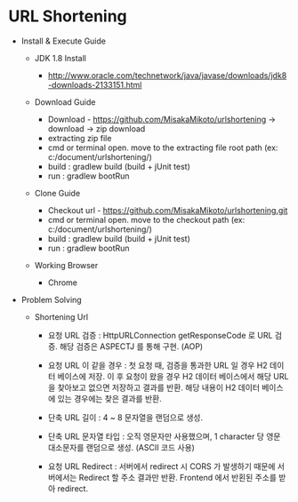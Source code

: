 # URL Shortening

- Install & Execute Guide

  - JDK 1.8 Install
    - http://www.oracle.com/technetwork/java/javase/downloads/jdk8-downloads-2133151.html
    
  - Download Guide
    - Download - https://github.com/MisakaMikoto/urlshortening -> download -> zip download
    - extracting zip file
    - cmd or terminal open. move to the extracting file root path (ex: c:/document/urlshortening/)    
    - build : gradlew build (build + jUnit test)    
    - run : gradlew bootRun

  - Clone Guide
    - Checkout url - https://github.com/MisakaMikoto/urlshortening.git
    - cmd or terminal open. move to the checkout path (ex: c:/document/urlshortening/)
    - build : gradlew build (build + jUnit test)    
    - run : gradlew bootRun
    
  - Working Browser
    - Chrome

- Problem Solving

  - Shortening Url
    - 요청 URL 검증 : HttpURLConnection getResponseCode 로 URL 검증. 해당 검증은 ASPECTJ 를 통해 구현. (AOP)
    - 요청 URL 이 같을 경우 : 첫 요청 때, 검증을 통과한 URL 일 경우 H2 데이터 베이스에 저장.
                             이 후 요청이 왔을 경우 H2 데이터 베이스에서 해당 URL 을 찾아보고 없으면 저장하고 결과를 반환.
                             해당 내용이 H2 데이터 베이스에 있는 경우에는 찾은 결과를 반환.
                            
    - 단축 URL 길이 : 4 ~ 8 문자열을 랜덤으로 생성.
    - 단축 URL 문자열 타입 : 오직 영문자만 사용했으며, 1 character 당 영문 대소문자를 랜덤으로 생성. (ASCII 코드 사용)
    
    - 요청 URL Redirect : 서버에서 redirect 시 CORS 가 발생하기 때문에 서버에서는 Redirect 할 주소 결과만 반환.
                          Frontend 에서 반횐된 주소를 받아 redirect.
                          
            
